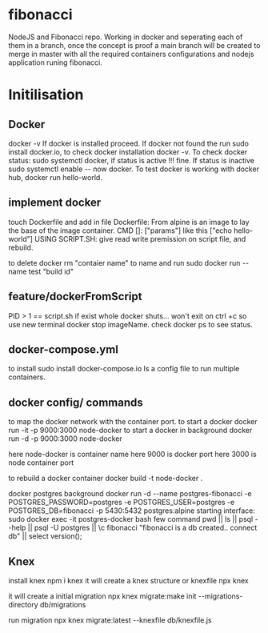 # fibonacci
NodeJS and Fibonacci repo. Working in docker and seperating each of them in a branch, once the concept is proof a main branch will be created to merge in master with all the required containers configurations and nodejs application runing fibonacci. 
# Initilisation 
## Docker
docker -v 
If docker is installed proceed. If docker not found the run sudo install docker.io, to check docker installation docker -v. 
To check docker status: sudo systemctl docker, if status is active !!! fine. If status is inactive sudo systemctl enable -- now docker. 
To test docker is working with docker hub, docker run hello-world. 

## implement docker
touch Dockerfile and add in file Dockerfile: 
From alpine is an image to lay the base of the image container. 
CMD []: ["params"] like this ["echo hello-world"] 
USING SCRIPT.SH: give read write premission on script file, and rebuild.

to delete docker rm "contaier name"
to name and run sudo docker run --name test "build id"

## feature/dockerFromScript
PID > 1 == script.sh if exist whole docker shuts...
won't exit on ctrl +c so
use new terminal docker stop imageName. 
check docker ps to see status.

## docker-compose.yml
to install sudo install docker-compose.io
Is a config file to run multiple containers. 

## docker config/ commands
to map the docker network with the container port. 
to start a docker
docker run -it -p 9000:3000 node-docker
to start a docker in background
docker run -d -p 9000:3000 node-docker

here node-docker is container name
here 9000 is docker port
here 3000 is node container port

to rebuild a docker container 
   docker build -t node-docker .

docker postgres background 
docker run -d --name postgres-fibonacci -e POSTGRES_PASSWORD=postgres -e POSTGRES_USER=postgres -e POSTGRES_DB=fibonacci -p 5430:5432 postgres:alpine
starting interface: 
    sudo docker exec -it postgres-docker bash
    few command pwd || ls || psql --help || psql -U postgres || \c fibonacci "fibonacci is a db created.. connect db" || select version();

## Knex
install knex
npm i knex 
it will create a knex structure or knexfile
npx knex

it will create a initial migration
npx knex migrate:make init --migrations-directory db/migrations 

run migration
 npx knex migrate:latest --knexfile db/knexfile.js